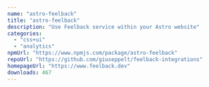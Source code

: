 ```yaml
---
name: "astro-feelback"
title: "astro-feelback"
description: "Use Feelback service within your Astro website"
categories:
  - "css+ui"
  - "analytics"
npmUrl: "https://www.npmjs.com/package/astro-feelback"
repoUrl: "https://github.com/giuseppelt/feelback-integrations"
homepageUrl: "https://www.feelback.dev"
downloads: 467
---
```

